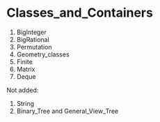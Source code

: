 # Classes_and_Containers
1) BigInteger
2) BigRational
3) Permutation
4) Geometry_classes
5) Finite
6) Matrix
7) Deque

Not added:
1) String
2) Binary_Tree and General_View_Tree
